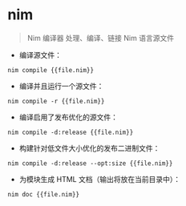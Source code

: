 # nim

> Nim 编译器
> 处理、编译、链接 Nim 语言源文件

- 编译源文件：

`nim compile {{file.nim}}`

- 编译并且运行一个源文件：

`nim compile -r {{file.nim}}`

- 编译启用了发布优化的源文件：

`nim compile -d:release {{file.nim}}`

- 构建针对低文件大小优化的发布二进制文件：

`nim compile -d:release --opt:size {{file.nim}}`

- 为模块生成 HTML 文档（输出将放在当前目录中）：

`nim doc {{file.nim}}`

[#]: contributors: ([潘潘]，[6 °分离])